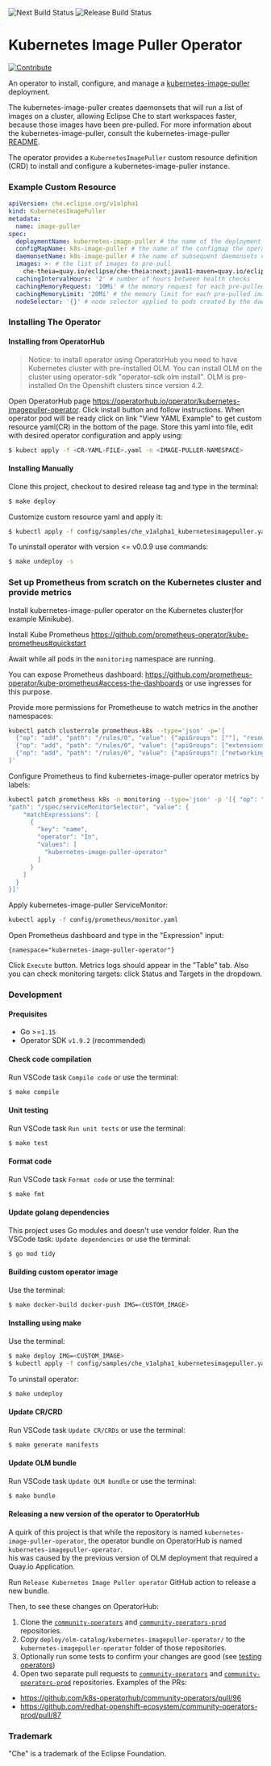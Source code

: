 ![Next Build Status](https://github.com/che-incubator/kubernetes-image-puller-operator/actions/workflows/next-build.yml/badge.svg)
![Release Build Status](https://github.com/che-incubator/kubernetes-image-puller-operator/actions/workflows/release.yml/badge.svg)

# Kubernetes Image Puller Operator

[![Contribute](https://www.eclipse.org/che/contribute.svg)](https://workspaces.openshift.com#https://github.com/che-incubator/kubernetes-image-puller-operator)

An operator to install, configure, and manage a [kubernetes-image-puller](https://github.com/che-incubator/kubernetes-image-puller) deployment.

The kubernetes-image-puller creates daemonsets that will run a list of images on a cluster, allowing Eclipse Che to start workspaces faster, because those images have been pre-pulled.  For more information about the kubernetes-image-puller, consult the kubernetes-image-puller [README](https://github.com/che-incubator/kubernetes-image-puller/blob/master/README.md).

The operator provides a `KubernetesImagePuller` custom resource definition (CRD) to install and configure a kubernetes-image-puller instance.

### Example Custom Resource

```yaml
apiVersion: che.eclipse.org/v1alpha1
kind: KubernetesImagePuller
metadata:
  name: image-puller
spec:
  deploymentName: kubernetes-image-puller # the name of the deployment the operator creates
  configMapName: k8s-image-puller # the name of the configmap the operator creates
  daemonsetName: k8s-image-puller # the name of subsequent daemonsets created by the kubernetes-image-puller
  images: >- # the list of images to pre-pull
  	che-theia=quay.io/eclipse/che-theia:next;java11-maven=quay.io/eclipse/che-java11-maven:next
  cachingIntervalHours: '2' # number of hours between health checks
  cachingMemoryRequest: '10Mi' # the memory request for each pre-pulled image
  cachingMemoryLimit: '20Mi' # the memory limit for each pre-pulled image
  nodeSelector: '{}' # node selector applied to pods created by the daemonset
```

### Installing The Operator

#### Installing from OperatorHub

> Notice: to install operator using OperatorHub you need to have Kubernetes cluster with pre-installed OLM. 
You can install OLM on the cluster using operator-sdk "operator-sdk olm install". OLM is pre-installed On the Openshift clusters since version 4.2.

Open OperatorHub page https://operatorhub.io/operator/kubernetes-imagepuller-operator. Click install button and follow instructions.
When operator pod will be ready click on link "View YAML Example" to get custom resource yaml(CR) in the bottom of the page.
Store this yaml into file, edit with desired operator configuration and apply using:

```bash
$ kubect apply -f <CR-YAML-FILE>.yaml -n <IMAGE-PULLER-NAMESPACE>
```

#### Installing Manually

Clone this project, checkout to desired release tag and type in the terminal:

```bash
$ make deploy
```

Customize custom resource yaml and apply it:

```bash
$ kubectl apply -f config/samples/che_v1alpha1_kubernetesimagepuller.yaml -n kubernetes-image-puller-operator
```

To uninstall operator with version <= v0.0.9 use commands:

```bash
$ make undeploy -s
```

### Set up Prometheus from scratch on the Kubernetes cluster and provide metrics

Install kubernetes-image-puller operator on the Kubernetes cluster(for example Minikube). 

Install Kube Prometheus https://github.com/prometheus-operator/kube-prometheus#quickstart

Await while all pods in the `monitoring` namespace are running. 

You can expose Prometheus dashboard: https://github.com/prometheus-operator/kube-prometheus#access-the-dashboards or use ingresses for this purpose.

Provide more permissions for Prometheuse to watch metrics in the another namespaces:

```bash
kubectl patch clusterrole prometheus-k8s --type='json' -p='[
  {"op": "add", "path": "/rules/0", "value": {"apiGroups": [""], "resources": ["services", "endpoints", "pods"], "verbs": ["get","list","watch"]}},
  {"op": "add", "path": "/rules/0", "value": {"apiGroups": ["extensions"], "resources": ["ingresses"], "verbs": ["get","list","watch"]}},
  {"op": "add", "path": "/rules/0", "value": {"apiGroups": ["networking.k8s.io"], "resources": ["ingresses"], "verbs": ["get","list","watch"]}}
]'
```

Configure Prometheus to find kubernetes-image-puller operator metrics by labels:

```bash
kubectl patch prometheus k8s -n monitoring --type='json' -p '[{ "op": "add",
"path": "/spec/serviceMonitorSelector", "value": {
    "matchExpressions": [
      {
        "key": "name",
        "operator": "In",
        "values": [
          "kubernetes-image-puller-operator"
        ]
      }
    ]
  }
}]'
```

Apply kubernetes-image-puller ServiceMonitor:

```bash
kubectl apply -f config/prometheus/monitor.yaml
```

Open Prometheus dashboard and type in the "Expression" input:

```
{namespace="kubernetes-image-puller-operator"}
```

Click `Execute` button. Metrics logs should appear in the "Table" tab. Also you can check monitoring targets: click Status and Targets in the dropdown.

### Development

#### Prequisites
* Go >=`1.15`
* Operator SDK `v1.9.2` (recommended)

#### Check code compilation

Run VSCode task `Compile code` or use the terminal:

```bash
$ make compile
```

#### Unit testing

Run VSCode task `Run unit tests` or use the terminal:

```bash
$ make test
```

#### Format code

Run VSCode task `Format code` or use the terminal:

```bash
$ make fmt
```

#### Update golang dependencies

This project uses Go modules and doesn't use vendor folder. Run the VSCode task: `Update dependencies` or use the terminal:

```bash
$ go mod tidy
```

#### Building custom operator image

Use the terminal:

```bash
$ make docker-build docker-push IMG=<CUSTOM_IMAGE>
```

#### Installing using make

Use the terminal:

```bash
$ make deploy IMG=<CUSTOM_IMAGE>
$ kubectl apply -f config/samples/che_v1alpha1_kubernetesimagepuller.yaml -n <NAMESPACE>
```

To uninstall operator:

```bash
$ make undeploy
```

#### Update CR/CRD

Run VSCode task `Update CR/CRDs` or use the terminal:

```bash
$ make generate manifests
```

#### Update OLM bundle

Run VSCode task `Update OLM bundle` or use the terminal:

```bash
$ make bundle
```

#### Releasing a new version of the operator to OperatorHub

A quirk of this project is that while the repository is named `kubernetes-image-puller-operator`, 
the operator bundle on OperatorHub is named `kubernetes-imagepuller-operator`.  
his was caused by the previous version of OLM deployment that required a Quay.io Application.  

Run `Release Kubernetes Image Puller operator` GitHub action to release a new bundle.

Then, to see these changes on OperatorHub:
1. Clone the [`community-operators`](https://github.com/k8s-operatorhub/community-operators) and [`community-operators-prod`](https://github.com/redhat-openshift-ecosystem/community-operators-prod/) repositories.
2. Copy `deploy/olm-catalog/kubernetes-imagepuller-operator/` to the `kubernetes-imagepuller-operator` folder of those repositories.
3. Optionally run some tests to confirm your changes are good (see [testing operators](https://github.com/operator-framework/community-operators/blob/master/docs/testing-operators.md))
4. Open two separate pull requests to [`community-operators`](https://github.com/k8s-operatorhub/community-operators/) and [`community-operators-prod`](https://github.com/redhat-openshift-ecosystem/community-operators-prod/) repositories. Examples of the PRs:
- https://github.com/k8s-operatorhub/community-operators/pull/96
- https://github.com/redhat-openshift-ecosystem/community-operators-prod/pull/87

### Trademark

"Che" is a trademark of the Eclipse Foundation.

